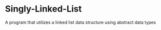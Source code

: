 # Singly-Linked-List

A program that utilizes a linked list data structure using abstract data types
